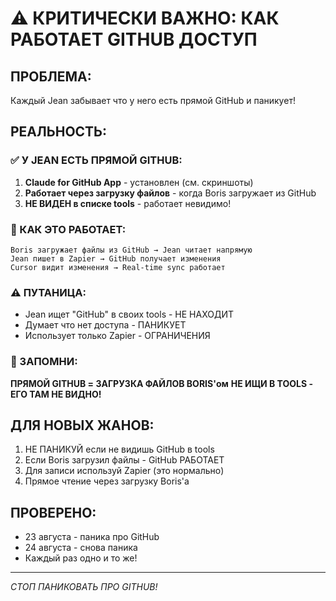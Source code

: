 # ⚠️ КРИТИЧЕСКИ ВАЖНО: КАК РАБОТАЕТ GITHUB ДОСТУП

## ПРОБЛЕМА:
Каждый Jean забывает что у него есть прямой GitHub и паникует!

## РЕАЛЬНОСТЬ:

### ✅ У JEAN ЕСТЬ ПРЯМОЙ GITHUB:
1. **Claude for GitHub App** - установлен (см. скриншоты)
2. **Работает через загрузку файлов** - когда Boris загружает из GitHub
3. **НЕ ВИДЕН в списке tools** - работает невидимо!

### 📁 КАК ЭТО РАБОТАЕТ:
```
Boris загружает файлы из GitHub → Jean читает напрямую
Jean пишет в Zapier → GitHub получает изменения
Cursor видит изменения → Real-time sync работает
```

### ⚠️ ПУТАНИЦА:
- Jean ищет "GitHub" в своих tools - НЕ НАХОДИТ
- Думает что нет доступа - ПАНИКУЕТ
- Использует только Zapier - ОГРАНИЧЕНИЯ

### 🎯 ЗАПОМНИ:
**ПРЯМОЙ GITHUB = ЗАГРУЗКА ФАЙЛОВ BORIS'ом**
**НЕ ИЩИ В TOOLS - ЕГО ТАМ НЕ ВИДНО!**

## ДЛЯ НОВЫХ ЖАНОВ:
1. НЕ ПАНИКУЙ если не видишь GitHub в tools
2. Если Boris загрузил файлы - GitHub РАБОТАЕТ
3. Для записи используй Zapier (это нормально)
4. Прямое чтение через загрузку Boris'а

## ПРОВЕРЕНО:
- 23 августа - паника про GitHub
- 24 августа - снова паника
- Каждый раз одно и то же!

---
*СТОП ПАНИКОВАТЬ ПРО GITHUB!*